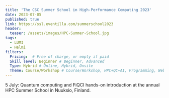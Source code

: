```yaml
---
title: 'The CSC Summer School in High-Performance Computing 2023'
date: 2023-07-05
published: true
link: https://ssl.eventilla.com/summerschool2023
header:
  teaser: /assets/images/HPC-Summer-School.jpg
tags:
  - LUMI
  - Helmi
filters:
  Pricing:  # Free of charge, or empty if paid
  Skill level: Beginner # Beginner, Advanced
  Type: Hybrid # Online, Hybrid, Onsite
  Theme: Course/Workshop # Course/Workshop, HPC+QC+AI, Programming, Webinar/Lecture
---
```

5 July: Quantum computing and FiQCI hands-on introduction at the annual HPC Summer School in Nuuksio, Finland.
